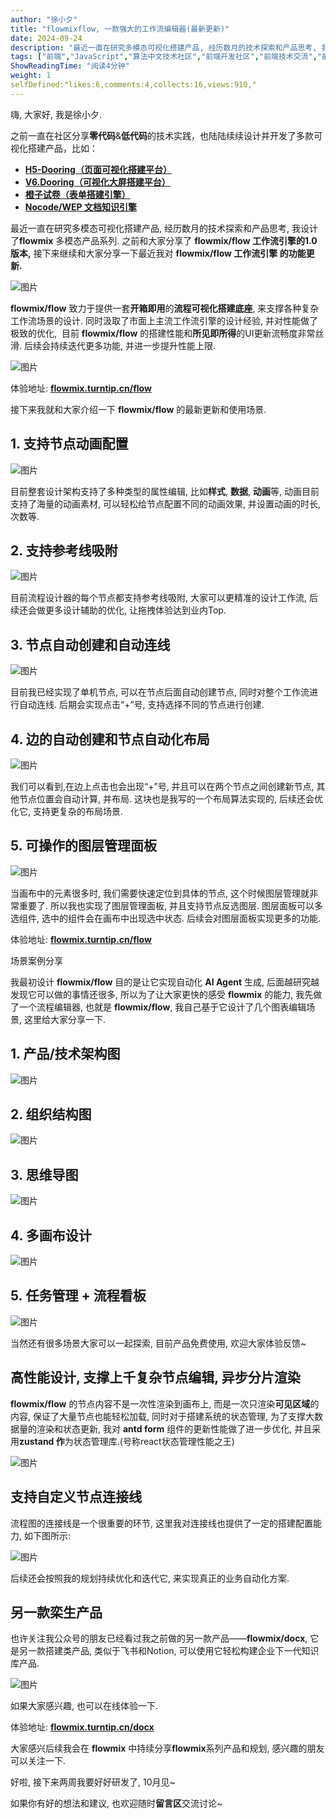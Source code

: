```yaml
---
author: "徐小夕"
title: "flowmixflow, 一款强大的工作流编辑器(最新更新)"
date: 2024-09-24
description: "最近一直在研究多模态可视化搭建产品, 经历数月的技术探索和产品思考, 我设计了flowmix多模态产品系列 之前和大家分享了flowmixflow 工作流引擎的10版本"
tags: ["前端","JavaScript","算法中文技术社区","前端开发社区","前端技术交流","前端框架教程","JavaScript 学习资源","CSS 技巧与最佳实践","HTML5 最新动态","前端工程师职业发展","开源前端项目","前端技术趋势"]
ShowReadingTime: "阅读4分钟"
weight: 1
selfDefined:"likes:6,comments:4,collects:16,views:910,"
---
```

嗨, 大家好, 我是徐小夕.

之前一直在社区分享**零代码**&**低代码**的技术实践，也陆陆续续设计并开发了多款可视化搭建产品，比如：

*   [**H5-Dooring（页面可视化搭建平台）**](https://link.juejin.cn/?target=https%3A%2F%2Fgithub.com%2FMrXujiang%2Fh5-Dooring "https://link.juejin.cn/?target=https%3A%2F%2Fgithub.com%2FMrXujiang%2Fh5-Dooring")
*   [**V6.Dooring（可视化大屏搭建平台）**](https://juejin.cn/post/6981257575425654792 "https://juejin.cn/post/6981257575425654792")
*   [**橙子试卷（表单搭建引擎）**](https://juejin.cn/post/7337575515803893786 "https://juejin.cn/post/7337575515803893786")
*   [**Nocode/WEP 文档知识引擎**](https://link.juejin.cn/?target=https%3A%2F%2Fgithub.com%2FMrXujiang%2FNocode-Wep "https://link.juejin.cn/?target=https%3A%2F%2Fgithub.com%2FMrXujiang%2FNocode-Wep")

最近一直在研究多模态可视化搭建产品, 经历数月的技术探索和产品思考, 我设计了**flowmix** 多模态产品系列. 之前和大家分享了 **flowmix/flow 工作流引擎的1.0版本,** 接下来继续和大家分享一下最近我对 **flowmix/flow 工作流引擎 的功能更新.**

![图片](/images/jueJin/3662dcf7c261408.png)

****flowmix/flow**** 致力于提供一套**开箱即用**的**流程可视化搭建底座**, 来支撑各种复杂工作流场景的设计. 同时汲取了市面上主流工作流引擎的设计经验, 并对性能做了极致的优化,  目前 **flowmix/flow** 的搭建性能和**所见即所得**的UI更新流畅度非常丝滑. 后续会持续迭代更多功能, 并进一步提升性能上限.

![图片](/images/jueJin/66e038d9b22e49c.png)

体验地址: **[flowmix.turntip.cn/flow](https://link.juejin.cn?target=http%3A%2F%2Fflowmix.turntip.cn%2Fflow "http://flowmix.turntip.cn/flow")**

接下来我就和大家介绍一下 **flowmix/flow** 的最新更新和使用场景.

1\. 支持节点动画配置
------------

![图片](/images/jueJin/3f96495d08fc461.png)

目前整套设计架构支持了多种类型的属性编辑, 比如**样式**, **数据**, **动画**等, 动画目前支持了海量的动画素材, 可以轻松给节点配置不同的动画效果, 并设置动画的时长, 次数等.

2\. 支持参考线吸附
-----------

![图片](/images/jueJin/444124e2ff9f43a.png)

目前流程设计器的每个节点都支持参考线吸附, 大家可以更精准的设计工作流, 后续还会做更多设计辅助的优化, 让拖拽体验达到业内Top.

3\. 节点自动创建和自动连线
---------------

![图片](/images/jueJin/de7ca3bf3b604df.png)

目前我已经实现了单机节点, 可以在节点后面自动创建节点, 同时对整个工作流进行自动连线. 后期会实现点击“+”号, 支持选择不同的节点进行创建.

4\. 边的自动创建和节点自动化布局
------------------

![图片](/images/jueJin/a929836aebcd4bc.png)

我们可以看到,在边上点击也会出现“+”号, 并且可以在两个节点之间创建新节点, 其他节点位置会自动计算, 并布局. 这块也是我写的一个布局算法实现的, 后续还会优化它, 支持更复杂的布局场景.

5\. 可操作的图层管理面板
--------------

![图片](/images/jueJin/cb77ce60af904fc.png)

当画布中的元素很多时, 我们需要快速定位到具体的节点, 这个时候图层管理就非常重要了. 所以我也实现了图层管理面板, 并且支持节点反选图层. 图层面板可以多选组件, 选中的组件会在画布中出现选中状态. 后续会对图层面板实现更多的功能.

体验地址: **[flowmix.turntip.cn/flow](https://link.juejin.cn?target=http%3A%2F%2Fflowmix.turntip.cn%2Fflow "http://flowmix.turntip.cn/flow")**

场景案例分享

我最初设计 **flowmix/flow** 目的是让它实现自动化 **AI Agent** 生成, 后面越研究越发现它可以做的事情还很多, 所以为了让大家更快的感受 **flowmix** 的能力, 我先做了一个流程编辑器, 也就是 **flowmix/flow**, 我自己基于它设计了几个图表编辑场景, 这里给大家分享一下.

1\. 产品/技术架构图
------------

![图片](/images/jueJin/fe164cbf88db4c7.png)

2\. 组织结构图
---------

![图片](/images/jueJin/f0de4447c6cb4ba.png)

3\. 思维导图
--------

![图片](/images/jueJin/a3c958de35fd4a4.png)

4\. 多画布设计
---------

![图片](/images/jueJin/79f837c7d4ac42b.png)

5. 任务管理 + 流程看板
--------------

![图片](/images/jueJin/6aa00edae92d4aa.png)

当然还有很多场景大家可以一起探索, 目前产品免费使用, 欢迎大家体验反馈~

高性能设计, 支撑上千复杂节点编辑, 异步分片渲染
-------------------------

**flowmix/flow** 的节点内容不是一次性渲染到画布上, 而是一次只渲染**可见区域**的内容, 保证了大量节点也能轻松加载, 同时对于搭建系统的状态管理, 为了支撑大数据量的渲染和状态更新, 我对 **antd form** 组件的更新性能做了进一步优化, 并且采用**zustand 作**为状态管理库.(号称react状态管理性能之王)

![图片](/images/jueJin/f9e65a67e681445.png)

支持自定义节点连接线
----------

流程图的连接线是一个很重要的环节, 这里我对连接线也提供了一定的搭建配置能力, 如下图所示:

![图片](/images/jueJin/58afc5cd0f8a4a9.png)

后续还会按照我的规划持续优化和迭代它, 来实现真正的业务自动化方案.

另一款栾生产品
-------

也许关注我公众号的朋友已经看过我之前做的另一款产品——**flowmix/docx**, 它是另一款搭建类产品, 类似于飞书和Notion, 可以使用它轻松构建企业下一代知识库产品.

![图片](/images/jueJin/0f820d92c749450.png)

如果大家感兴趣, 也可以在线体验一下.

体验地址: **[flowmix.turntip.cn/docx](https://link.juejin.cn?target=http%3A%2F%2Fflowmix.turntip.cn%2Fdocx "http://flowmix.turntip.cn/docx")**

大家感兴后续我会在 **flowmix** 中持续分享**flowmix**系列产品和规划, 感兴趣的朋友可以关注一下.

好啦, 接下来两周我要好好研发了, 10月见~

如果你有好的想法和建议, 也欢迎随时**留言区**交流讨论~